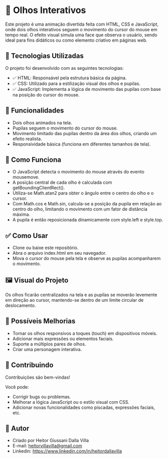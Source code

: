 # 👀 Olhos Interativos
Este projeto é uma animação divertida feita com HTML, CSS e JavaScript, onde dois olhos interativos seguem o movimento do cursor do mouse em tempo real. O efeito visual simula uma face que observa o usuário, sendo ideal para fins didáticos ou como elemento criativo em páginas web.

## 🔧 Tecnologias Utilizadas
O projeto foi desenvolvido com as seguintes tecnologias:
- ✅ HTML: Responsável pela estrutura básica da página.
- ✅ CSS: Utilizado para a estilização visual dos olhos e pupilas.
- ✅ JavaScript: Implementa a lógica de movimento das pupilas com base na posição do cursor do mouse.

## 🎯 Funcionalidades
- Dois olhos animados na tela.
- Pupilas seguem o movimento do cursor do mouse.
- Movimento limitado das pupilas dentro da área dos olhos, criando um efeito realista.
- Responsividade básica (funciona em diferentes tamanhos de tela).

## 🧠 Como Funciona
- O JavaScript detecta o movimento do mouse através do evento mousemove.
- A posição central de cada olho é calculada com getBoundingClientRect().
- Utiliza-se Math.atan2 para obter o ângulo entre o centro do olho e o cursor.
- Com Math.cos e Math.sin, calcula-se a posição da pupila em relação ao centro do olho, limitando o movimento com um fator de distância máxima.
- A pupila é então reposicionada dinamicamente com style.left e style.top.

## ✅ Como Usar
- Clone ou baixe este repositório.
- Abra o arquivo index.html em seu navegador.
- Mova o cursor do mouse pela tela e observe as pupilas acompanharem o movimento.

## 🖼️ Visual do Projeto
Os olhos ficarão centralizados na tela e as pupilas se moverão levemente em direção ao cursor, mantendo-se dentro de um limite circular de deslocamento.

## 📌 Possíveis Melhorias
- Tornar os olhos responsivos a toques (touch) em dispositivos móveis.
- Adicionar mais expressões ou elementos faciais.
- Suporte a múltiplos pares de olhos.
- Criar uma personagem interativa.

## 🤝 Contribuindo
Contribuições são bem-vindas!

Você pode:
- Corrigir bugs ou problemas.
- Melhorar a lógica JavaScript ou o estilo visual com CSS.
- Adicionar novas funcionalidades como piscadas, expressões faciais, etc.

## 👤 Autor
- Criado por Heitor Giussani Dalla Villa
- E-mail: heitorvillavilla@gmail.com
- Linkedin: https://www.linkedin.com/in/heitordallavilla
